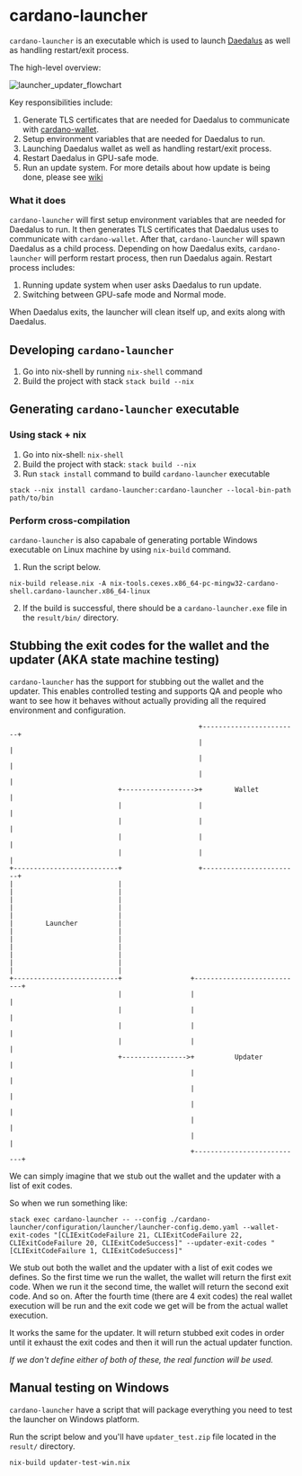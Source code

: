 # cardano-launcher

`cardano-launcher` is an executable which is used to launch
[Daedalus](https://github.com/input-output-hk/daedalus) as well as handling
restart/exit process.

The high-level overview:

![launcher_updater_flowchart](https://user-images.githubusercontent.com/6264437/66833560-54c90280-ef5c-11e9-95cf-df8f9a1eb9dc.jpeg)

Key responsibilities include:

1. Generate TLS certificates that are needed for Daedalus to communicate with [cardano-wallet](https://github.com/input-output-hk/cardano-wallet).
2. Setup environment variables that are needed for Daedalus to run.
3. Launching Daedalus wallet as well as handling restart/exit process.
4. Restart Daedalus in GPU-safe mode.
4. Run an update system. For more details about how update is being done, please see
[wiki](https://github.com/input-output-hk/cardano-shell/wiki/How-update-is-being-done-in-Cardano)

### What it does

`cardano-launcher` will first setup environment variables that are needed for
Daedalus to run. It then generates TLS certificates that Daedalus uses to
communicate with `cardano-wallet`. After that, `cardano-launcher` will spawn
Daedalus as a child process. Depending on how Daedalus exits, `cardano-launcher`
will perform restart process, then run Daedalus again. Restart process includes:

1. Running update system when user asks Daedalus to run update.
2. Switching between GPU-safe mode and Normal mode.

When Daedalus exits, the launcher will clean itself up, and exits along with
Daedalus.

## Developing `cardano-launcher`

1. Go into nix-shell by running `nix-shell` command
2. Build the project with stack `stack build --nix`

## Generating `cardano-launcher` executable

### Using stack + nix

1. Go into nix-shell: `nix-shell`
2. Build the project with stack: `stack build --nix`
3. Run `stack install` command to build `cardano-launcher` executable

```terminal
stack --nix install cardano-launcher:cardano-launcher --local-bin-path path/to/bin
```

### Perform cross-compilation

`cardano-launcher` is also capabale of generating portable Windows executable 
on Linux machine by using `nix-build` command.

1. Run the script below.

```terminal
nix-build release.nix -A nix-tools.cexes.x86_64-pc-mingw32-cardano-shell.cardano-launcher.x86_64-linux
```

2. If the build is successful, there should be a `cardano-launcher.exe` file in the 
`result/bin/` directory.

## Stubbing the exit codes for the wallet and the updater (AKA state machine testing)

`cardano-launcher` has the support for stubbing out the wallet and the updater.
This enables controlled testing and supports QA and people who want to see how it behaves without
actually providing all the required environment and configuration.

```
                                               +------------------------+
                                               |                        |
                                               |                        |
                                               |                        |
                           +------------------>+        Wallet          |
                           |                   |                        |
                           |                   |                        |
                           |                   |                        |
                           |                   |                        |
+--------------------------+                   +------------------------+
|                          |
|                          |
|                          |
|                          |
|                          |
|        Launcher          |
|                          |
|                          |
|                          |
|                          |
|                          |
|                          |
+--------------------------+                 +---------------------------+
                           |                 |                           |
                           |                 |                           |
                           |                 |                           |
                           |                 |                           |
                           +---------------->+          Updater          |
                                             |                           |
                                             |                           |
                                             |                           |
                                             |                           |
                                             |                           |
                                             +---------------------------+

```

We can simply imagine that we stub out the wallet and the updater with a list of exit codes.

So when we run something like:
```
stack exec cardano-launcher -- --config ./cardano-launcher/configuration/launcher/launcher-config.demo.yaml --wallet-exit-codes "[CLIExitCodeFailure 21, CLIExitCodeFailure 22, CLIExitCodeFailure 20, CLIExitCodeSuccess]" --updater-exit-codes "[CLIExitCodeFailure 1, CLIExitCodeSuccess]"
```

We stub out both the wallet and the updater with a list of exit codes we defines.
So the first time we run the wallet, the wallet will return the first exit code.
When we run it the second time, the wallet will return the second exit code.
And so on.
After the fourth time (there are 4 exit codes) the real wallet execution will be run
and the exit code we get will be from the actual wallet execution.

It works the same for the updater. It will return stubbed exit codes in order until
it exhaust the exit codes and then it will run the actual updater function.

_If we don't define either of both of these, the real function will be used._

## Manual testing on Windows

`cardano-launcher` have a script that will package everything you need to test the
launcher on Windows platform.

Run the script below and you'll have `updater_test.zip` file located in the `result/`
directory.

```terminal
nix-build updater-test-win.nix
```


